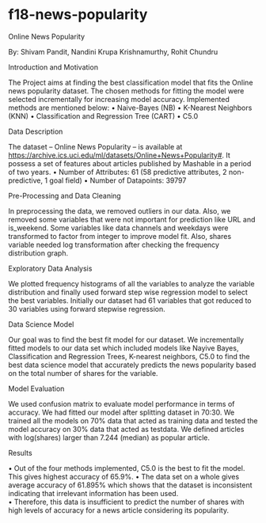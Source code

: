 # f18-news-popularity
Online News Popularity

By: Shivam Pandit, Nandini Krupa Krishnamurthy, Rohit Chundru 

Introduction and Motivation

The Project aims at finding the best classification model that fits the Online news popularity dataset. The chosen methods for fitting the model were selected incrementally for increasing model accuracy.  Implemented methods are mentioned below:
•	Naive-Bayes (NB)
•	K-Nearest Neighbors (KNN)
•	Classification and Regression Tree (CART)
•	C5.0

Data Description

The dataset – Online News Popularity – is available at https://archive.ics.uci.edu/ml/datasets/Online+News+Popularity#. It possess a set of features about articles published by Mashable in a period of two years.
•	Number of Attributes: 61 (58 predictive attributes, 2 non-predictive, 1 goal field) 
•	Number of Datapoints: 39797


Pre-Processing and Data Cleaning

In preprocessing the data, we removed outliers in our data. Also, we removed some variables that were not important for prediction like URL and is_weekend. Some variables like data channels and weekdays were transformed to factor from integer to improve model fit. Also, shares variable needed log transformation after checking the frequency distribution graph.

Exploratory Data Analysis

We plotted frequency histograms of all the variables to analyze the variable distribution and finally used forward step wise regression model to select the best variables. Initially our dataset had 61 variables that got reduced to 30 variables using forward stepwise regression.


Data Science Model

Our goal was to find the best fit model for our dataset. We incrementally fitted models to our data set which included models like Nayive Bayes, Classification and Regression Trees, K-nearest neighbors, C5.0 to find the best data science model that accurately predicts the news popularity based on the total number of shares for the variable.


Model Evaluation

We used confusion matrix to evaluate model performance in terms of accuracy. We had fitted our model after splitting dataset in 70:30. We trained all the models on 70% data that acted as training data and tested the model accuracy on 30% data that acted as testdata. We defined articles with log(shares) larger than 7.244 (median) as popular article. 


Results

•	Out of the four methods implemented, C5.0 is the best to fit the model. This gives highest accuracy of 65.9%.
•	The data set on a whole gives average accuracy of 61.895% which shows that the dataset is inconsistent indicating that irrelevant information has been used.  
• Therefore, this data is insufficient to predict the number of shares with high levels of accuracy for a news article considering its popularity.
